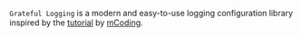 `Grateful Logging` is a modern and easy-to-use logging configuration library 
inspired by the [tutorial](https://www.youtube.com/@mCoding) by [mCoding](https://www.youtube.com/@mCoding).

